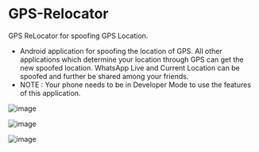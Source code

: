 # GPS-Relocator
GPS ReLocator for spoofing GPS Location. 
* Android application for spoofing the location of GPS. All other applications which determine your location through GPS can get the new spoofed location. WhatsApp Live and Current Location can be spoofed and further be shared among your friends.
* NOTE : Your phone needs to be in Developer Mode to use the features of this application.

 ![image](https://github.com/sick3lement/GPS-Relocator/blob/master/WhatsApp%20Image%202018-05-22%20at%202.25.48%20AM.jpeg)

 ![image](https://github.com/sick3lement/GPS-Relocator/blob/master/WhatsApp%20Image%202018-05-22%20at%202.25.48%20AM%20(2).jpeg)

 ![image](https://github.com/sick3lement/GPS-Relocator/blob/master/WhatsApp%20Image%202018-05-22%20at%202.25.48%20AM%20(1).jpeg)
